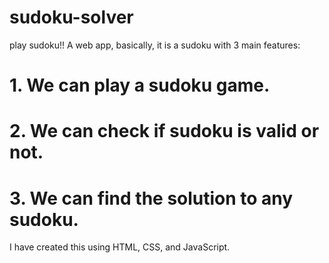 # sudoku-solver
play sudoku!!
 A web app, basically, it is a sudoku with 3 main features:
# 1. We can play a sudoku game.
# 2. We can check if sudoku is valid or not.
# 3. We can find the solution to any sudoku.

I have created this using HTML, CSS, and JavaScript.
